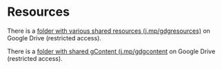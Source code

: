 # Resources

There is a [folder with various shared resources (j.mp/gdgresources)](https://drive.google.com/drive/folders/0B55wxScz_BJtWW9aUnk2LUlNdEk) on Google Drive (restricted access).

There is a [folder with shared gContent (j.mp/gdgcontent](https://drive.google.com/drive/folders/0B55wxScz_BJtWW9aUnk2LUlNdEk) on Google Drive (restricted access).
